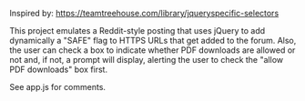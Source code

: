 Inspired by: https://teamtreehouse.com/library/jqueryspecific-selectors

This project emulates a Reddit-style posting that uses jQuery to add dynamically a "SAFE" flag to HTTPS URLs that get added to the forum.  Also, the user can check a box to indicate whether PDF downloads are allowed or not and, if not, a prompt will display, alerting the user to check the "allow PDF downloads" box first.

See app.js for comments.